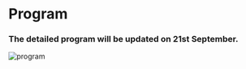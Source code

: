 # Program
### The detailed program will be updated on 21st September.

![program](https://github.com/csj607/12thprcsa/assets/52664937/0b6f5d47-cd56-457d-85c4-d1d962dc5725)
